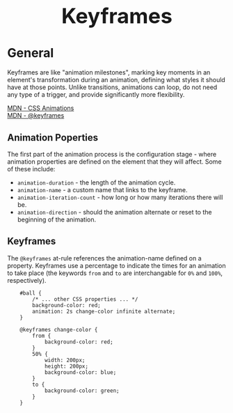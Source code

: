 <h1 style='text-align:center;font-size:3rem;'>Keyframes</h1>

# General
Keyframes are like "animation milestones", marking key moments in an element's transformation during an animation, defining what styles it should have at those points. Unlike transitions, animations can loop, do not need any type of a trigger, and provide significantly more flexibility.

[MDN - CSS Animations](https://developer.mozilla.org/en-US/docs/Web/CSS/CSS_Animations/Using_CSS_animations)<br>
[MDN - @keyframes](https://developer.mozilla.org/en-US/docs/Web/CSS/@keyframes)<br>



## Animation Poperties
The first part of the animation process is the configuration stage - where animation properties are defined on the element that they will affect. Some of these include:

* ```animation-duration``` - the length of the animation cycle. 
* ```animation-name``` - a custom name that links to the keyframe.
* ```animation-iteration-count``` - how long or how many iterations there will be.
* ```animation-direction``` - should the animation alternate or reset to the beginning of the animation.

## Keyframes
The ```@keyframes``` at-rule references the animation-name defined on a property. Keyframes use a percentage to indicate the times for an animation to take place (the keywords ```from``` and ```to``` are interchangable for ```0%``` and ```100%```, respectively). 

        #ball {
            /* ... other CSS properties ... */
            background-color: red;
            animation: 2s change-color infinite alternate;
        }

        @keyframes change-color {
            from {
                background-color: red;
            }
            50% {
                width: 200px;
                height: 200px;
                background-color: blue;
            }
            to {
                background-color: green;
            }
        }